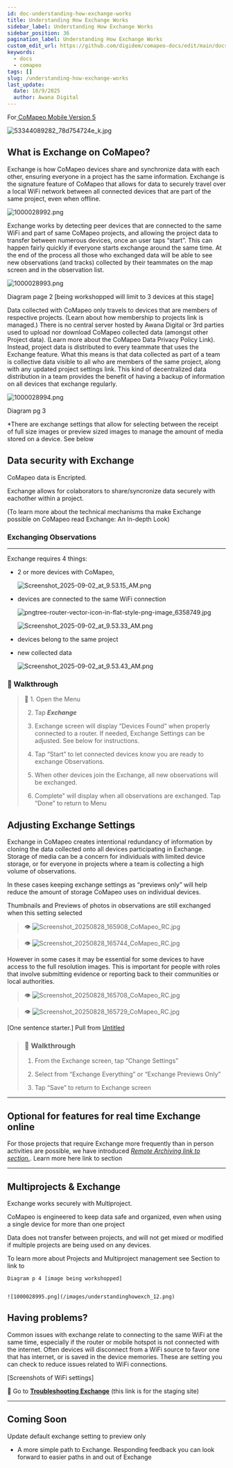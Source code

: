 ```yaml
---
id: doc-understanding-how-exchange-works
title: Understanding How Exchange Works
sidebar_label: Understanding How Exchange Works
sidebar_position: 36
pagination_label: Understanding How Exchange Works
custom_edit_url: https://github.com/digidem/comapeo-docs/edit/main/docs/exchanging-observations/understanding-how-exchange-works.md
keywords:
  - docs
  - comapeo
tags: []
slug: /understanding-how-exchange-works
last_update:
  date: 10/9/2025
  author: Awana Digital
---
```

For[ CoMapeo Mobile Version 5](https://play.google.com/store/apps/details?id=com.comapeo)


![53344089282_78d754724e_k.jpg](/images/understandinghowexch_0.jpg)


## What is Exchange on CoMapeo?


Exchange is how CoMapeo devices share and synchronize data with each other, ensuring everyone in a project has the same information.
Exchange is the signature feature of CoMapeo that allows for data to securely travel over a local WiFi network between all connected devices that are part of the same project, even when offline. 


![1000028992.png](/images/understandinghowexch_1.png)


Exchange works by detecting peer devices that are connected to the same WiFi and part of same CoMapeo projects, and allowing the project data to transfer between numerous devices, once an user taps “start”. This can happen fairly quickly if everyone starts exchange around the same time. At the end of the process all those who exchanged data will be able to see new observations (and tracks) collected by their teammates on the map screen and in the observation list. 


![1000028993.png](/images/understandinghowexch_2.png)


Diagram page 2 [being workshopped will limit to 3 devices at this stage]


Data collected with CoMapeo only travels to devices that are members of respective projects. (Learn about  how membership to projects link is managed.) There is no central server hosted by Awana Digital or 3rd parties used to upload nor download CoMapeo collected data (amongst other Project data). (Learn more about the CoMapeo Data Privacy Policy Link). Instead, project data is distributed to every teammate that uses the Exchange feature. What this means is that data collected as part of a team is collective data visible to all who are members of the same project, along with any updated project settings link. This kind of decentralized data distribution in a team provides the benefit of having a backup of information on all devices that exchange regularly. 


![1000028994.png](/images/understandinghowexch_3.png)


Diagram pg 3


*There are exchange settings that allow for selecting between the receipt of full size images or preview sized images to manage the amount of media stored on a device. See below


## Data security with Exchange


CoMapeo data is Encripted. 


Exchange allows for colaborators to share/syncronize data securely with eachother within a project. 


(To learn more about the technical mechanisms tha make Exchange possible on CoMapeo read Exchange: An In-depth Look)


### Exchanging Observations


---


Exchange requires 4 things:  

- 2 or more devices with CoMapeo,

    ![Screenshot_2025-09-02_at_9.53.15_AM.png](/images/understandinghowexch_4.png)

- devices are connected to the same WiFi connection

    ![pngtree-router-vector-icon-in-flat-style-png-image_6358749.jpg](/images/understandinghowexch_5.jpg)


    ![Screenshot_2025-09-02_at_9.53.33_AM.png](/images/understandinghowexch_6.png)

- devices belong to the same project
- new collected data

    ![Screenshot_2025-09-02_at_9.53.43_AM.png](/images/understandinghowexch_7.png)


### 👣 Walkthrough


> 👣 1. Open the Menu  
>   
> 2. Tap _**Exchange**_  
>   
> 3. Exchange screen will display “Devices Found” when properly connected to a router. If needed, Exchange Settings can be adjusted. See below for instructions.  
>   
> 4. Tap “Start” to let connected devices know you are ready to exchange Observations.  
>   
> 5. When other devices join the Exchange, all new observations will be exchanged.  
>   
> 6. Complete” will display when all observations are exchanged. Tap “Done” to return to Menu


## Adjusting Exchange Settings


Exchange in CoMapeo creates intentional redundancy of information by cloning the data collected onto all devices participating in Exchange. Storage of media can be a concern for individuals with limited device storage, or for everyone in projects where a team is collecting a high volume of observations.


In these cases keeping exchange settings as “previews only” will help reduce the amount of storage CoMapeo uses on individual devices.


Thumbnails and Previews of photos in observations are still exchanged when this setting selected


> 👁️ ![Screenshot_20250828_165908_CoMapeo_RC.jpg](/images/understandinghowexch_8.jpg)


> 👁️ ![Screenshot_20250828_165744_CoMapeo_RC.jpg](/images/understandinghowexch_9.jpg)


However in some cases it may be essential for some devices to have access to the full resolution images. This is important for people with roles that involve submitting evidence or reporting back to their communities or local authorities.


> 👁️ ![Screenshot_20250828_165708_CoMapeo_RC.jpg](/images/understandinghowexch_10.jpg)


> 👁️ ![Screenshot_20250828_165729_CoMapeo_RC.jpg](/images/understandinghowexch_11.jpg)


[One sentence starter.] Pull from [Untitled](https://www.notion.so/22a1b08162d580cfb3ddcffe366667eb) 


> ### 👣 Walkthrough  
>   
> 1. From the Exchange screen, tap “Change Settings”  
>   
> 2. Select from “Exchange Everything” or “Exchange Previews Only”  
>   
> 3. Tap “Save” to return to Exchange screen


---


## Optional for features for real time Exchange online


For those projects that require Exchange more frequently than in person activities are possible, we have introduced <u>_Remote Archiving link to section._</u>. Learn more here link to section


---


## Multiprojects & Exchange


Exchange works securely with Multiproject.


CoMapeo is engineered to keep data safe and organized, even when using a single device for more than one project


Data does not transfer between projects, and will not get mixed or modified if multiple projects are being used on any devices. 


To learn more about Projects and Multiproject management see Section to link to


    Diagram p 4 [image being workshopped]


    ![1000028995.png](/images/understandinghowexch_12.png)


## **Having problems?**


Common issues with exchange relate to connecting to the same WiFi at the same time, especially if the router or mobile hotspot is not connected with the internet. Often devices will disconnect from a WiFi source to favor one that has internet,  or is saved in the device memories. These are setting you can check to reduce issues related to WiFi connections.


[Screenshots of WiFi settings]


🔗 Go to [**Troubleshooting Exchange**](https://lab.digital-democracy.org/comapeo-docs/docs/troubleshooting#exchange) (this link is for the staging site)


---


## Coming Soon


Update default exchange setting to preview only

- A more simple path to Exchange. Responding feedback you can look forward to easier paths in and out of Exchange
